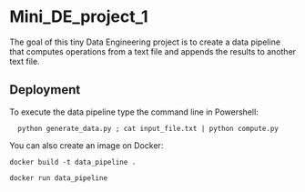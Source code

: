 
# Mini_DE_project_1

The goal of this tiny Data Engineering project is to create a data pipeline that computes operations from a text file and appends the results to another text file.



## Deployment

To execute the data pipeline type the command line in Powershell: 

```
  python generate_data.py ; cat input_file.txt | python compute.py
```
You can also create an image on Docker:

```
docker build -t data_pipeline .

docker run data_pipeline
```
